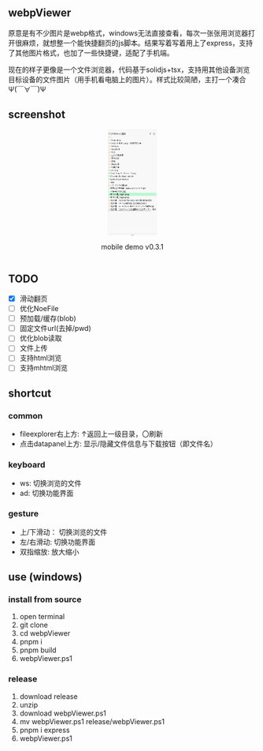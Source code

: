 ## webpViewer
原意是有不少图片是webp格式，windows无法直接查看，每次一张张用浏览器打开很麻烦，就想整一个能快捷翻页的js脚本。结果写着写着用上了express，支持了其他图片格式，也加了一些快捷键，适配了手机端。

现在的样子更像是一个文件浏览器，代码基于solidjs+tsx，支持用其他设备浏览目标设备的文件图片（用手机看电脑上的图片）。样式比较简陋，主打一个凑合Ψ(￣∀￣)Ψ

## screenshot
<div style="display: flex;align-items: center;flex-direction: column;justify-content: space-around;">
  <img width="20%" src="./figure/v0.3.1_mobile.gif">
  <p>mobile demo v0.3.1</p>
</div>

## TODO
- [x] 滑动翻页
- [ ] 优化NoeFile
- [ ] 预加载/缓存(blob)
- [ ] 固定文件url(去掉/pwd)
- [ ] 优化blob读取
- [ ] 文件上传
- [ ] 支持html浏览
- [ ] 支持mhtml浏览

## shortcut
### common
- fileexplorer右上方: ↑返回上一级目录，〇刷新
- 点击datapanel上方: 显示/隐藏文件信息与下载按钮（即文件名）

### keyboard
- ws: 切换浏览的文件
- ad: 切换功能界面

### gesture
- 上/下滑动： 切换浏览的文件
- 左/右滑动: 切换功能界面
- 双指缩放: 放大缩小

## use (windows)
### install from source
1. open terminal
2. git clone
3. cd webpViewer
4. pnpm i
5. pnpm build
6. webpViewer.ps1

### release
1. download release
2. unzip
3. download webpViewer.ps1
4. mv webpViewer.ps1 release/webpViewer.ps1
5. pnpm i express
6. webpViewer.ps1

